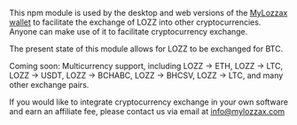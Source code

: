This npm module is used by the desktop and web versions of the [MyLozzax wallet](https://github.com/mylozzax/mylozzax-app-js) to facilitate the exchange of LOZZ into other cryptocurrencies. Anyone can make use of it to facilitate cryptocurrency exchange.

The present state of this module allows for LOZZ to be exchanged for BTC.

Coming soon: Multicurrency support, including LOZZ -> ETH, LOZZ -> LTC, LOZZ -> USDT, LOZZ -> BCHABC, LOZZ -> BHCSV, LOZZ -> LTC, and many other exchange pairs.
 
If you would like to integrate cryptocurrency exchange in your own software and earn an affiliate fee, please contact us via email at [info@mylozzax.com](mailto://info@mylozzax.com)
